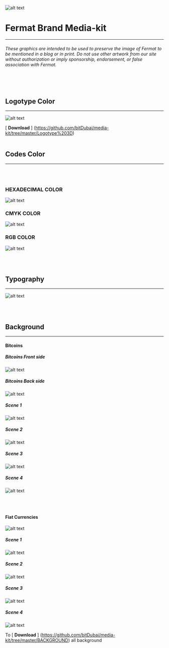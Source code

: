 

![alt text](https://github.com/bitDubai/media-kit/blob/master/Readme%20Image/Logotype/Fermat_Logo_3D.png "Fermat Logo")



# Fermat Brand Media-kit 
-----------------------

###### These graphics are intended to be used to preserve the image of Fermat to be mentioned in a blog or in print. Do not use other artwork from our site without authorization or imply sponsorship, endorsement, or false association with Fermat.

<br><br>


## Logotype Color
-----------------------
![alt text](https://github.com/bitDubai/media-kit/blob/master/Readme%20Image/Logotype/Fermat-full-color-and-one-color.png "Fermat Logo")

[ **Download** ] (https://github.com/bitDubai/media-kit/tree/master/Logotype%203D)
<br><br>

## Codes Color
-----------------------
<br><br>

### HEXADECIMAL COLOR

![alt text](https://github.com/bitDubai/media-kit/blob/master/Readme%20Image/Code%20Colors/code_color_logo-01.jpg "COLOR CODE")


### CMYK COLOR

![alt text](https://github.com/bitDubai/media-kit/blob/master/Readme%20Image/Code%20Colors/code_color_logo-02.jpg "COLOR CODE")


### RGB COLOR

![alt text](https://github.com/bitDubai/media-kit/blob/master/Readme%20Image/Code%20Colors/code_color_logo-03.jpg "COLOR CODE")

<br><br>


## Typography 
-----------------------

![alt text](https://github.com/bitDubai/media-kit/blob/master/Readme%20Image/Typography/module-typography.png "TYPOGRAPHY")


<br><br>


## Background
-----------------------
#### Bitcoins

##### Bitcoins Front side

![alt text](https://github.com/bitDubai/media-kit/blob/master/Readme%20Image/Background/Front_Bitcoin_scn_low.jpg "BIT COIN FRONT SIDE")

##### Bitcoins Back side

![alt text](https://github.com/bitDubai/media-kit/blob/master/Readme%20Image/Background/Back_Bitcoin_scn_low.jpg "BIT COIN BACK SIDE")


##### Scene 1

![alt text](https://github.com/bitDubai/media-kit/blob/master/Readme%20Image/Background/Fermat_BTC_scn_1_low.jpg "SCENE 1")

##### Scene 2

![alt text](https://github.com/bitDubai/media-kit/blob/master/Readme%20Image/Background/Fermat_BTC_scn__2_low.jpg "SCENE 2")


##### Scene 3

![alt text](https://github.com/bitDubai/media-kit/blob/master/Readme%20Image/Background/Fermat_BTC_scn__3_low.jpg "SCENE 3")


##### Scene 4

![alt text](https://github.com/bitDubai/media-kit/blob/master/Readme%20Image/Background/Fermat_BTC_scn_4_low.jpg "SCENE 4")


<br><br>


#### Fiat Currencies

![alt text](https://github.com/bitDubai/media-kit/blob/master/Readme%20Image/Background/Fiat_scn_1_low.jpg "FIAT SCENE")


##### Scene 1

![alt text](https://github.com/bitDubai/media-kit/blob/master/Readme%20Image/Background/Fiat_dollar_scn_1_low.jpg "FIAT SCENE 1")

##### Scene 2

![alt text](https://github.com/bitDubai/media-kit/blob/master/Readme%20Image/Background/Fiat_dollar_scn_2_low.jpg "FIAT SCENE 2")


##### Scene 3

![alt text](https://github.com/bitDubai/media-kit/blob/master/Readme%20Image/Background/Fiat_euro_scn_1_low.jpg "FIAT SCENE 3")


##### Scene 4

![alt text](https://github.com/bitDubai/media-kit/blob/master/Readme%20Image/Background/Fiat_pound_scn_1_low.jpg "FIAT SCENE 4")

To  [ **Download** ] (https://github.com/bitDubai/media-kit/tree/master/BACKGROUND) all background

<br><br><br><br><br><br><br><br>





